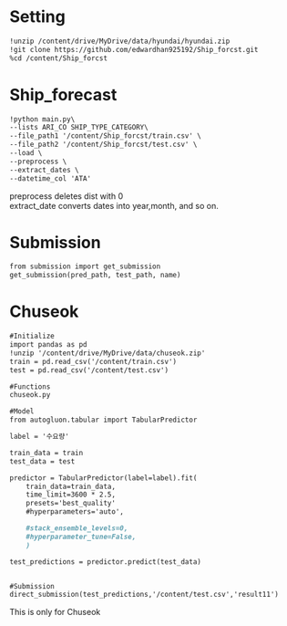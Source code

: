 # Setting  
```markdown
!unzip /content/drive/MyDrive/data/hyundai/hyundai.zip  
!git clone https://github.com/edwardhan925192/Ship_forcst.git  
%cd /content/Ship_forcst  
```

# Ship_forecast  
```markdown
!python main.py\
--lists ARI_CO SHIP_TYPE_CATEGORY\
--file_path1 '/content/Ship_forcst/train.csv' \
--file_path2 '/content/Ship_forcst/test.csv' \
--load \
--preprocess \
--extract_dates \
--datetime_col 'ATA'

```

preprocess deletes dist with 0  
extract_date converts dates into year,month, and so on.  


# Submission  
```markdown
from submission import get_submission  
get_submission(pred_path, test_path, name)  
```

# Chuseok  

```markdown
#Initialize
import pandas as pd
!unzip '/content/drive/MyDrive/data/chuseok.zip'
train = pd.read_csv('/content/train.csv')
test = pd.read_csv('/content/test.csv')

#Functions
chuseok.py

#Model
from autogluon.tabular import TabularPredictor

label = '수요량'  

train_data = train
test_data = test

predictor = TabularPredictor(label=label).fit(
    train_data=train_data,
    time_limit=3600 * 2.5,
    presets='best_quality'
    #hyperparameters='auto',

    #stack_ensemble_levels=0,
    #hyperparameter_tune=False,
    )

test_predictions = predictor.predict(test_data)


#Submission  
direct_submission(test_predictions,'/content/test.csv','result11')
```

This is only for Chuseok
